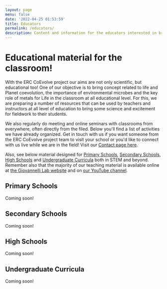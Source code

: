 ```yaml
---
layout: page
menu: false
date: '2022-04-25 01:53:59'
title: Educators
permalink: /educators/
description: Content and information for the educators interested in bringing the latest from our project into their classroom!
---
```

# Educational material for the classroom!

With the ERC CoEvolve project our aims are not only scientific, but educational too! One of our objective is to bring concept related to life and Planet coevolution, the importance of environmental microbes and the key role of metals for Life in the classroom at all educational level. For this, we are preparing a number of resources that can be used by teachers and instructors at all level of education to bring some science and excitement for fieldwork to their students.

We also regularly do meeting and online seminars with classrooms from everywhere, often directly from the filed. Below you'll find a list of activities we have already organized. Get in touch with us if you want someone from the ERC CoEvolve project team to visit your school or you'd like to connect with us live while we are in the field! Visit our [Contact page here](https://www.coevolve.eu/contact/).

Also, see below material designed for [Primary Schools](#primary-schools), [Secondary Schools](#secondary-schools), [High Schools](#high-schools) and [Undergraduate Curricula](#Undergraduate-curricula) both in STEM and beyond. Remember also that the majority of our teaching material is available online at [the Giovannelli Lab website](https://www.donatogiovannelli.com/teaching/) and on [our YouTube channel](https://www.youtube.com/c/DonatoGiovannelli/featured).

## Primary Schools
Coming soon!

## Secondary Schools
Coming soon!

## High Schools
Coming soon!

## Undergraduate Curricula
Coming soon!
